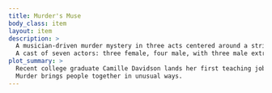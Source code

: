 ```yaml
---
title: Murder's Muse
body_class: item
layout: item
description: >
  A musician-driven murder mystery in three acts centered around a string quartet in 1980's Minneapolis.
  A cast of seven actors: three female, four male, with three male extras.
plot_summary: >
  Recent college graduate Camille Davidson lands her first teaching job and joins an amateur quartet for fun.
  Murder brings people together in unusual ways.
---
```

